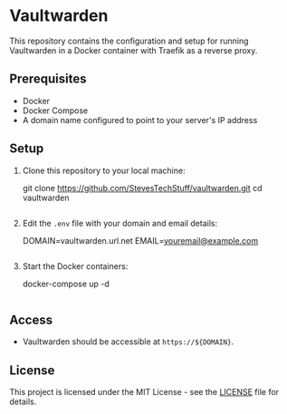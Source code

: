 # Vaultwarden

This repository contains the configuration and setup for running Vaultwarden in a Docker container with Traefik as a reverse proxy.

## Prerequisites

- Docker
- Docker Compose
- A domain name configured to point to your server's IP address

## Setup

1. Clone this repository to your local machine:

    
    git clone https://github.com/StevesTechStuff/vaultwarden.git
    cd vaultwarden
    ```

2. Edit the `.env` file with your domain and email details:

    
    DOMAIN=vaultwarden.url.net
    EMAIL=youremail@example.com
    ```

3. Start the Docker containers:

    
    docker-compose up -d
    ```

## Access

- Vaultwarden should be accessible at `https://${DOMAIN}`.

## License

This project is licensed under the MIT License - see the [LICENSE](LICENSE) file for details.
